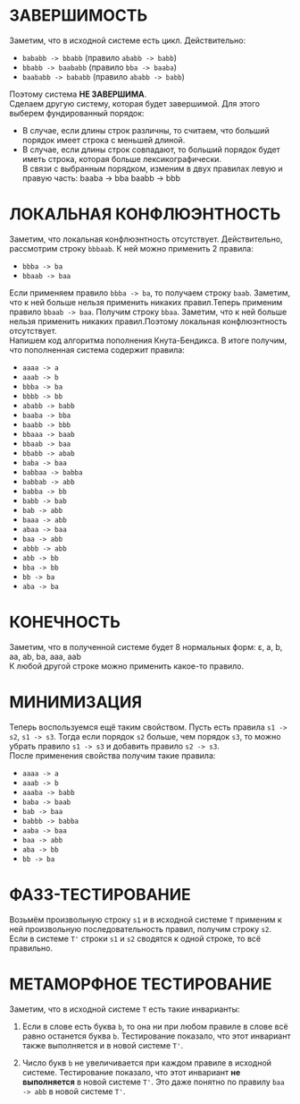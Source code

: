 # ЗАВЕРШИМОСТЬ

Заметим, что в исходной системе есть цикл. Действительно: 

- `bababb -> bbabb` (правило `ababb -> babb`)
- `bbabb -> baababb` (правило `bba -> baaba`)
- `baababb -> bababb` (правило `ababb -> babb`)

Поэтому система **НЕ ЗАВЕРШИМА**.  
Сделаем другую систему, которая будет завершимой. Для этого выберем фундированный порядок: 
- В случае, если длины строк различны, то считаем, что больший порядок имеет строка с меньшей длиной. 
- В случае, если длины строк совпадают, то больший порядок будет иметь строка, которая больше лексикографически.  
В связи с выбранным порядком, изменим в двух правилах левую и правую часть:
baaba -> bba
baabb -> bbb


# ЛОКАЛЬНАЯ КОНФЛЮЭНТНОСТЬ

Заметим, что локальная конфлюэнтность отсутствует. Действительно, рассмотрим строку `bbbaab`. К ней можно применить 2 правила:

- `bbba -> ba` 
- `bbaab -> baa`

Если применяем правило `bbba -> ba`, то получаем строку `baab`. Заметим, что к ней больше нельзя применить никаких правил.Теперь применим правило `bbaab -> baa`. Получим строку `bbaa`. Заметим, что к ней больше нельзя применить никаких правил.Поэтому локальная конфлюэнтность отсутствует.  
Напишем код алгоритма пополнения Кнута-Бендикса. В итоге получим, что пополненная система содержит правила:

- `aaaa -> a`
- `aaab -> b`
- `bbba -> ba`
- `bbbb -> bb`
- `ababb -> babb`
- `baaba -> bba`
- `baabb -> bbb`
- `bbaaa -> baab`
- `bbaab -> baa`
- `bbabb -> abab`
- `baba -> baa`
- `babbaa -> babba`
- `babbab -> abb`
- `babba -> bb`
- `babb -> bab`
- `bab -> abb`
- `baaa -> abb`
- `abaa -> baa`
- `baa -> abb`
- `abbb -> abb`
- `abb -> bb`
- `bba -> bb`
- `bb -> ba`
- `aba -> ba`

# КОНЕЧНОСТЬ

Заметим, что в полученной системе будет 8 нормальных форм: 
ε, a, b, aa, ab, ba, aaa, aab  
К любой другой строке можно применить какое-то правило.

# МИНИМИЗАЦИЯ

Теперь воспользуемся ещё таким свойством. Пусть есть правила `s1 -> s2`, `s1 -> s3`. Тогда если порядок `s2` больше, чем порядок `s3`, то можно убрать правило `s1 -> s3` и добавить правило `s2 -> s3`.  
После применения свойства получим такие правила:
- `aaaa -> a`
- `aaab -> b`
- `aaaba -> babb`
- `baba -> baab`
- `bab -> baa`
- `babbb -> babba`
- `aaba -> baa`
- `baa -> abb`
- `aba -> bb`
- `bb -> ba`


# ФАЗЗ-ТЕСТИРОВАНИЕ

Возьмём произвольную строку `s1` и в исходной системе `T` применим к ней произвольную последовательность правил, получим строку `s2`. Если в системе `T'` строки `s1` и `s2` сводятся к одной строке, то всё правильно.

# МЕТАМОРФНОЕ ТЕСТИРОВАНИЕ

Заметим, что в исходной системе `T` есть такие инварианты:

1. Если в слове есть буква `b`, то она ни при любом правиле в слове всё равно останется буква `b`.
   Тестирование показало, что этот инвариант также выполняется и в новой системе `T'`.

2. Число букв `b` не увеличивается при каждом правиле в исходной системе.
   Тестирование показало, что этот инвариант **не выполняется** в новой системе `T'`. Это даже понятно по правилу `baa -> abb` в новой системе `T'`.